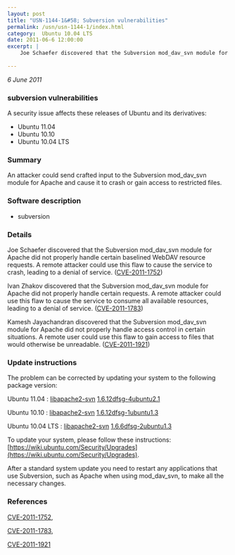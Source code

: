 ```yaml
---
layout: post
title: "USN-1144-1&#58; Subversion vulnerabilities"
permalink: /usn/usn-1144-1/index.html
category:  Ubuntu 10.04 LTS
date: 2011-06-6 12:00:00
excerpt: |
    Joe Schaefer discovered that the Subversion mod_dav_svn module for Apache did not properly handle certain baselined WebDAV resource requests. A remote attacker could use this flaw to cause the service to crash, leading to a denial of service. ([CVE-2011-1752](http://people.ubuntu.com/~ubuntu-security/cve/CVE-2011-1752))
    
--- 
```

 
 

*6 June 2011*

### subversion vulnerabilities

A security issue affects these releases of Ubuntu and its derivatives:

* Ubuntu 11.04
* Ubuntu 10.10
* Ubuntu 10.04 LTS

### Summary

An attacker could send crafted input to the Subversion mod_dav_svn module for Apache and cause it to crash or gain access to restricted files.

### Software description

* subversion 

### Details

Joe Schaefer discovered that the Subversion mod_dav_svn module for Apache did not properly handle certain baselined WebDAV resource requests. A remote attacker could use this flaw to cause the service to crash, leading to a denial of service. ([CVE-2011-1752](http://people.ubuntu.com/~ubuntu-security/cve/CVE-2011-1752))

Ivan Zhakov discovered that the Subversion mod_dav_svn module for Apache did not properly handle certain requests. A remote attacker could use this flaw to cause the service to consume all available resources, leading to a denial of service. ([CVE-2011-1783](http://people.ubuntu.com/~ubuntu-security/cve/CVE-2011-1783))

Kamesh Jayachandran discovered that the Subversion mod_dav_svn module for Apache did not properly handle access control in certain situations. A remote user could use this flaw to gain access to files that would otherwise be unreadable. ([CVE-2011-1921](http://people.ubuntu.com/~ubuntu-security/cve/CVE-2011-1921)) 

### Update instructions

The problem can be corrected by updating your system to the following package version:

Ubuntu 11.04
 : [libapache2-svn](https://launchpad.net/ubuntu/+source/subversion) <span> [1.6.12dfsg-4ubuntu2.1](https://launchpad.net/ubuntu/+source/subversion/1.6.12dfsg-4ubuntu2.1) </span> 

Ubuntu 10.10
 : [libapache2-svn](https://launchpad.net/ubuntu/+source/subversion) <span> [1.6.12dfsg-1ubuntu1.3](https://launchpad.net/ubuntu/+source/subversion/1.6.12dfsg-1ubuntu1.3) </span> 

Ubuntu 10.04 LTS
 : [libapache2-svn](https://launchpad.net/ubuntu/+source/subversion) <span> [1.6.6dfsg-2ubuntu1.3](https://launchpad.net/ubuntu/+source/subversion/1.6.6dfsg-2ubuntu1.3) </span> 

To update your system, please follow these instructions: [https://wiki.ubuntu.com/Security/Upgrades](https://wiki.ubuntu.com/Security/Upgrades).

After a standard system update you need to restart any applications that use Subversion, such as Apache when using mod_dav_svn, to make all the necessary changes. 

### References

 
 [CVE-2011-1752](http://people.ubuntu.com/~ubuntu-security/cve/CVE-2011-1752), 

 [CVE-2011-1783](http://people.ubuntu.com/~ubuntu-security/cve/CVE-2011-1783), 

 [CVE-2011-1921](http://people.ubuntu.com/~ubuntu-security/cve/CVE-2011-1921)
 

